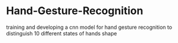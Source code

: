 # Hand-Gesture-Recognition
training and developing a cnn model for hand gesture recognition to distinguish 10 different states of hands shape
